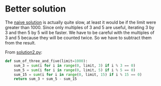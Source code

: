 # Better solution

The [naive solution](solution1.md) is actually quite slow, at least it would
be if the limit were greater than 1000. Since only multiples of 3 and 5 are
useful, iterating 3 by 3 and then 5 by 5 will be faster. We have to be careful
with the multiples of 3 and 5 because they will be counted twice. So we have to
subtract them from the result.

From [solution2.py](https://github.com/TurtleSmoke/Project-Euler/blob/main/problems/problem_0001/solution2.py):

```python
def sum_of_three_and_five(limit=1000):
    sum_3 = sum(i for i in range(0, limit, 3) if i % 3 == 0)
    sum_5 = sum(i for i in range(0, limit, 5) if i % 5 == 0)
    sum_15 = sum(i for i in range(0, limit, 15) if i % 15 == 0)
    return sum_3 + sum_5 - sum_15
```